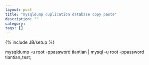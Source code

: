 ```yaml
---
layout: post
title: "mysqldump duplication database copy paste"
description: ""
category: 
tags: []
---
```

{% include JB/setup %}


mysqldump -u root -ppassword tiantian | mysql -u root -ppassword tiantian_test;
